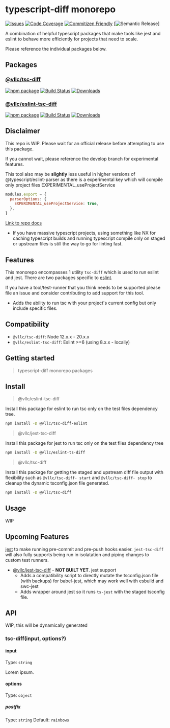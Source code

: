 # typescript-diff monorepo

[![Issues][issues-img]][issues-url]
[![Code Coverage][codecov-img]][codecov-url]
[![Commitizen Friendly][commitizen-img]][commitizen-url]
[![Semantic Release][semantic-release-img]]

A combination of helpful typescript packages that make tools like jest and eslint to behave more efficiently for projects that need to scale.

Please reference the individual packages below.

## Packages

### [@vllc/tsc-diff](./packages/tsc-diff#README)

[![npm package][npm-img-tsc-diff]][npm-url-tsc-diff]
[![Build Status][build-img]][build-url]
[![Downloads][downloads-img-tsc-diff]][downloads-url-tsc-diff]

### [@vllc/eslint-tsc-diff](./packages/eslint-tsc-diff#README)

[![npm package][npm-img-eslint-tsc-diff]][npm-url-eslint-tsc-diff]
[![Build Status][build-img]][build-url]
[![Downloads][downloads-img-eslint-tsc-diff]][downloads-url-eslint-tsc-diff]

## Disclaimer

This repo is WIP. Please wait for an official release before attempting to use this package.

If you cannot wait, please reference the develop branch for experimental features.

This tool also may be **slightly** less useful in higher versions of @typescript/eslint-parser as there is a experimental key which will compile only project files EXPERIMENTAL_useProjectService

```javascript
modules.export = {
  parserOptions: {
    EXPERIMENTAL_useProjectService: true,
  },
}
```

[Link to repo docs](https://typescript-eslint.io/packages/parser/#experimental_useprojectservice)

- If you have massive typescript projects, using something like NX for caching typescript builds and running typescript compile only on staged or upstream files is still the way to go for linting fast.

## Features

This monorepo encompasses 1 utility `tsc-diff` which is used to run eslint and jest. There are two packages specific to [eslint](https://eslint.org/).

If you have a tool/test-runner that you think needs to be supported please file an issue and consider contributing to add support for this tool.

- Adds the ability to run tsc with your project's current config but only include specific files.

## Compatibility

- `@vllc/tsc-diff`: Node 12.x.x - 20.x.x
- `@vllc/eslint-tsc-diff`: Eslint >=6 (using 8.x.x - locally)
<!-- - `@vllc/jest-tsc-diff`: **WIP** **Jest >=22 (using 29 - locally)** -->

## Getting started

> typescript-diff monorepo packages

## Install

> @vllc/eslint-tsc-diff

Install this package for eslint to run tsc only on the test files dependency tree.

```bash
npm install -D @vllc/tsc-diff-eslint
```

> @vllc/jest-tsc-diff

Install this package for jest to run tsc only on the test files dependency tree

```bash
npm install -D @vllc/eslint-ts-diff
```

> @vllc/tsc-diff

Install this package for getting the staged and upstream diff file output with flexibility such as `@vllc/tsc-diff- start` and `@vllc/tsc-diff- stop` to cleanup the dynamic tsconfig.json file generated.

```bash
npm install -D @vllc/tsc-diff
```

## Usage

WIP

## Upcoming Features

[jest](https://jestjs.io/) to make running pre-commit and pre-push hooks easier. `jest-tsc-diff` will also fully supports being run in isolatation and piping changes to custom test runners.

- [@vllc/jest-tsc-diff](./packages/jest-tsc-diff#README) - **NOT BUILT YET**. jest support
  - Adds a compatibility script to directly mutate the tsconfig.json file (with backups) for babel-jest, which may work well with esbuild and swc-jest
  - Adds wrapper around jest so it runs `ts-jest` with the staged tsconfig file.

## API

WIP, this will be dynamically generated

### tsc-diff(input, options?)

#### input

Type: `string`

Lorem ipsum.

#### options

Type: `object`

##### postfix

Type: `string`
Default: `rainbows`

[build-img]: https://github.com/VirtualizeLLC/typescript-diff/actions/workflows/release.yml/badge.svg
[build-url]: https://github.com/VirtualizeLLC/typescript-diff/actions/workflows/release.yml
[downloads-img-eslint-tsc-diff]: https://img.shields.io/npm/dt/@vllc/eslint-tsc-diff
[downloads-img-tsc-diff]: https://img.shields.io/npm/dt/@vllc/tsc-diff
[downloads-url-eslint-tsc-diff]: https://npmtrends.com/@vllc/eslint-tsc-diff
[downloads-url-tsc-diff]: https://npmtrends.com/@vllc/tsc-diff

<!-- TSCD -->
<!-- img -->

[npm-img-eslint-tsc-diff]: https://img.shields.io/npm/v/@vllc/eslint-tsc-diff
[npm-img-tsc-diff]: https://img.shields.io/npm/v/@vllc/tsc-diff

<!-- url -->

[npm-url-eslint-tsc-diff]: https://www.npmjs.com/package/@vllc/eslint-tsc-diff
[npm-url-tsc-diff]: https://www.npmjs.com/package/@vllc/tsc-diff

<!-- rest -->

[issues-img]: https://img.shields.io/github/issues/VirtualizeLLC/typescript-diff
[issues-url]: https://github.com/VirtualizeLLC/typescript-diff/issues
[codecov-img]: https://codecov.io/gh/VirtualizeLLC/typescript-diff/branch/main/graph/badge.svg
[codecov-url]: https://codecov.io/gh/VirtualizeLLC/typescript-diff
[semantic-release-img]: https://img.shields.io/badge/%20%20%F0%9F%93%A6%F0%9F%9A%80-semantic--release-e10079.svg
[semantic-release-url]: https://github.com/semantic-release/semantic-release
[commitizen-img]: https://img.shields.io/badge/commitizen-friendly-brightgreen.svg
[commitizen-url]: http://commitizen.github.io/cz-cli/
